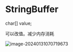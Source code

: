 # StringBuffer

char[] value;

可以改值。减少内存消耗

![image-20240131070719673](https://csnotes.oss-cn-beijing.aliyuncs.com/photos/image-20240131070719673.png)